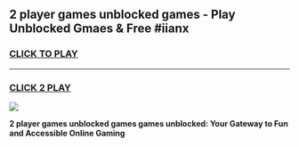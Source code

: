 
## 2 player games unblocked games - Play Unblocked Gmaes & Free #iianx
<h3>
<a href="https://news.freeplayer.one?title=2_player_games_unblocked_games&ref=26F">CLICK TO PLAY</a></h3>
<hr>

<h3>
<a href="https://news.freeplayer.one?title=2_player_games_unblocked_games&ref=26F">CLICK 2 PLAY</a>
  
</h3>

<a href="https://news.freeplayer.one?title=2_player_games_unblocked_games&ref=26F/"><img src="https://clearcache.store/games.png"></a>


**2 player games unblocked games games unblocked: Your Gateway to Fun and Accessible Online Gaming**
